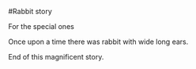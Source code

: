 #Rabbit story
<p class="subtitle">For the special ones</p>

Once upon a time there was rabbit with wide long ears.

End of this magnificent story.
